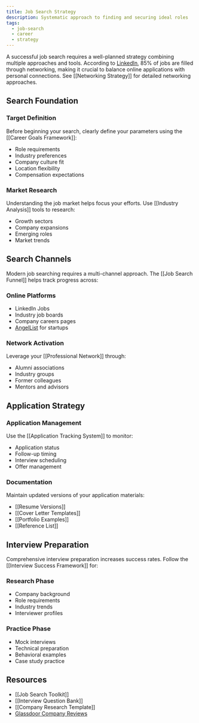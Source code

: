 ```yaml
---
title: Job Search Strategy
description: Systematic approach to finding and securing ideal roles
tags:
  - job-search
  - career
  - strategy
---
```


A successful job search requires a well-planned strategy combining multiple approaches and tools. According to [LinkedIn](https://www.linkedin.com), 85% of jobs are filled through networking, making it crucial to balance online applications with personal connections. See [[Networking Strategy]] for detailed networking approaches.

## Search Foundation

### Target Definition
Before beginning your search, clearly define your parameters using the [[Career Goals Framework]]:

- Role requirements
- Industry preferences
- Company culture fit
- Location flexibility
- Compensation expectations

### Market Research
Understanding the job market helps focus your efforts. Use [[Industry Analysis]] tools to research:

- Growth sectors
- Company expansions
- Emerging roles
- Market trends

## Search Channels

Modern job searching requires a multi-channel approach. The [[Job Search Funnel]] helps track progress across:

### Online Platforms
- LinkedIn Jobs
- Industry job boards
- Company careers pages
- [AngelList](https://angel.co) for startups

### Network Activation
Leverage your [[Professional Network]] through:
- Alumni associations
- Industry groups
- Former colleagues
- Mentors and advisors

## Application Strategy

### Application Management
Use the [[Application Tracking System]] to monitor:

- Application status
- Follow-up timing
- Interview scheduling
- Offer management

### Documentation
Maintain updated versions of your application materials:

- [[Resume Versions]]
- [[Cover Letter Templates]]
- [[Portfolio Examples]]
- [[Reference List]]

## Interview Preparation

Comprehensive interview preparation increases success rates. Follow the [[Interview Success Framework]] for:

### Research Phase
- Company background
- Role requirements
- Industry trends
- Interviewer profiles

### Practice Phase
- Mock interviews
- Technical preparation
- Behavioral examples
- Case study practice

## Resources
- [[Job Search Toolkit]]
- [[Interview Question Bank]]
- [[Company Research Template]]
- [Glassdoor Company Reviews](https://www.glassdoor.com/Reviews)

